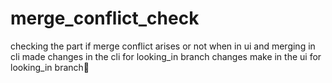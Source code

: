 # merge_conflict_check

checking the part if merge conflict arises or not when in ui and merging in cli
made changes in the cli for looking_in branch
changes make in the ui for looking_in branch🧐
